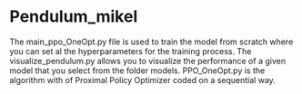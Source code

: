 # Pendulum_mikel
The main_ppo_OneOpt.py file is used to train the model from scratch where you can set al the hyperparameters for the training process. 
The  visualize_pendulum.py allows you to visualize the performance of a given model that you select from the folder models.
PPO_OneOpt.py is the algorithm with of Proximal Policy Optimizer coded on a sequential way.
